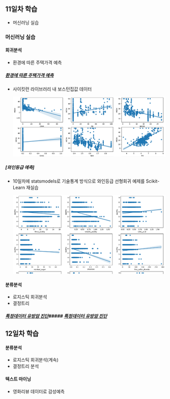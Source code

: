 ## 11일차 학습
- 머신러닝 실습

### 머신러닝 실습

#### 회귀분석
- 환경에 따른 주택가격 예측

##### [환경에 따른 주택가격 예측](https://github.com/iieunji023/bigdata-analysis-2024/blob/main/day10/da21_%EC%99%80%EC%9D%B8%ED%92%88%EC%A7%88%EB%93%B1%EA%B8%89_%EB%B6%84%EC%84%9D.ipynb)
- 사이킷런 라이브러리 내 보스턴집값 데이터

    ![결과산점도](https://raw.githubusercontent.com/ChnagHyun/bigdata-analysis-2024/main/images/ba016.png)

##### [와인등급 예측]
- 10일차에 statsmodels로 기술통계 방식으로 와인등급 선형회귀 예제를 Scikit-Learn 재실습

    ![결과산점도](https://raw.githubusercontent.com/ChnagHyun/bigdata-analysis-2024/main/images/ba015.png)

#### 분류분석
- 로지스틱 회귀분석
- 결정트리

##### [특정데이터 유방암 진단](https://github.com/iieunji023/bigdata-analysis-2024/blob/main/day11/da25_%EC%9C%A0%EB%B0%A9%EC%95%94%EC%A7%84%EB%8B%A8_%EB%A1%9C%EC%A7%80%EC%8A%A4%ED%8B%B1%ED%9A%8C%EA%B7%80%EB%B6%84%EC%84%9D.ipynb)##### [특정데이터 유방암 진단](https://github.com/iieunji023/bigdata-analysis-2024/blob/main/day11/da25_%EC%9C%A0%EB%B0%A9%EC%95%94%EC%A7%84%EB%8B%A8_%EB%A1%9C%EC%A7%80%EC%8A%A4%ED%8B%B1%ED%9A%8C%EA%B7%80%EB%B6%84%EC%84%9D.ipynb)

## 12일차 학습

#### 분류분석
- 로지스틱 회귀분석(계속)
- 결정트리 분석

#### 텍스트 마이닝
- 영화리뷰 데이터로 감성예측
